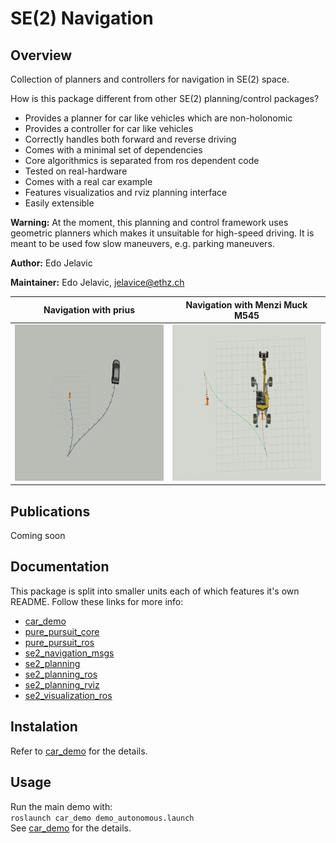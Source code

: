 # SE(2) Navigation

## Overview

Collection of planners and controllers for navigation in SE(2) space.

How is this package different from other SE(2) planning/control packages? 

* Provides a planner for car like vehicles which are non-holonomic
* Provides a controller for car like vehicles
* Correctly handles both forward and reverse driving
* Comes with a minimal set of dependencies
* Core algorithmics is separated from ros dependent code
* Tested on real-hardware
* Comes with a real car example
* Features visualizatios and rviz planning interface
* Easily extensible

**Warning:** At the moment, this planning and control framework uses geometric planners which makes it unsuitable for high-speed driving. It is meant to be used fow slow maneuvers, e.g. parking maneuvers. 

**Author:** Edo Jelavic

**Maintainer:** Edo Jelavic, [jelavice@ethz.ch](jelavice@ethz.ch)

| Navigation with prius        | Navigation with Menzi Muck M545 |
|:----------------------:|:-----------------:| 
| [<img src="car_demo/doc/car.gif" width="340" height="250">](car_demo/doc/car.gif)  |[<img src="car_demo/doc/m545.gif" width="340" height="250">](car_demo/doc/m545.gif)  |

## Publications
 Coming soon

## Documentation

This package is split into smaller units each of which features it's own README. Follow   these links for more info:

* [car_demo](car_demo/README.md)
* [pure_pursuit_core](pure_pursuit_core/README.md)
* [pure_pursuit_ros](pure_pursuit_ros/README.md)
* [se2_navigation_msgs](se2_navigation_msgs/README.md)
* [se2_planning](se2_planning/README.md)
* [se2_planning_ros](se2_planning_ros/README.md)
* [se2_planning_rviz](se2_planning_rviz/README.md)
* [se2_visualization_ros](se2_visualization_ros/README.md)

## Instalation
Refer to [car_demo](car_demo/README.md) for the details.

## Usage
Run the main demo with:   
`roslaunch car_demo demo_autonomous.launch`   
See [car_demo](car_demo/README.md) for the details.
